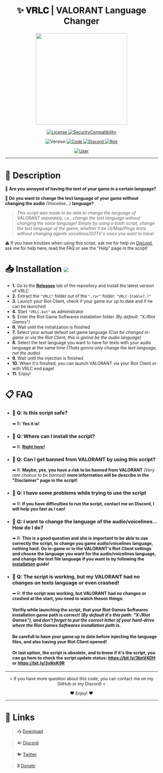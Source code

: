 <h1 align="center">
✨ 𝐕𝐑𝐋𝐂 | VALORANT Language Changer
</h1>

<h3 align="center">
<img src= "https://i.imgur.com/P0mFGcz.png alt="Logo" width="300" height="300""/>
</h3>
<p align="center">
<a href="https://github.com/SKAREZ/VALORANT-LanguageChanger/blob/vrlc/LICENSE">
<img alt="License" src="https://img.shields.io/badge/📜 LICENSE-0D1117?style=for-the-badge">
</a>
<a href="https://github.com/SKAREZ/VALORANT-LanguageChanger/blob/vrlc/SECURITY.md">
<img alt="SecurityCompatibility" src="https://img.shields.io/badge/🔑 SECURITY/COMPATIBILITY-0D1117?style=for-the-badge">
</a>
</p>

<p align="center">
<img alt="Version" src="https://img.shields.io/badge/STABLE 1.0.1-2C3237?style=for-the-badge&logo=github&logoColor=FFFFFF">
<a href="https://docs.microsoft.com/en-us/learn/modules/bash-introduction/">
<img alt="Code" src="https://img.shields.io/badge/BASH-000000?style=for-the-badge&logo=Windows&logoColor=4F93CB">
</a>
<a href="https://discord.gg/sS7X8cPt62">
<img alt="Discord" src="https://img.shields.io/badge/DISCORD-304090?style=for-the-badge&logo=Discord&logoColor=FFFFFF">
</a>
<a href="https://playvalorant.com">
<img alt="Riot" src="https://img.shields.io/badge/VALORANT | 5.03-D32936?style=for-the-badge&logo=riot-games&logoColor=white">
</a>
<p align="center">
<a href="https://twitter.com/SKAREZ_Z">
<img alt="User" src="https://img.shields.io/badge/MADE WITH ❤ BY SKAREZ-FF5050?style=for-the-badge">
</a>
</p>


---

<h1 align="left">
🧾 Description
</h1>

🤔 **Are you annoyed of having the text of your game in a certain language?**

🔎 **Do you want to change the text language of your game without changing the audio** *(Voiceline...)* **language?**

> *This script was made to be able to change the language of VALORANT separately, i.e., change the text language without changing the voice language!
Simply by using a bash script, change the text language of the game, whether it be UI/Map/Pings texts without changing agents voicelines/GOTV's voice you want to have!*

⚠ If you have troubles when using this script, ask me for help on [Discord](https://discord.gg/sS7X8cPt62), ask me for help here, read the FAQ or see the "Help" page in the script!

<h1 align="left">
📥 Installation
<img alt"Downloads" src="https://img.shields.io/github/downloads/SKAREZ/VALORANT-LanguageChanger/total?style=flat-square&logo=github&logoColor=FFFFFF">
</h1>

- **1.** Go to the **[Releases](https://github.com/SKAREZ/VALORANT-LanguageChanger/releases/)** tab of the repository and install the latest version of VRLC
- **2.** Extract the `"VRLC"` folder out of the `".rar"` folder: `"VRLC-Stable?.?"`
- **3.** Launch your Riot Client, check if your game sur up to date and if he can be launched
- **4.** Start `"VRLC.bat"` as administrator
- **5.** Enter the Riot Game Softwares installation folder *(By default: "X:/Riot Games")*
- **6.** Wait until the initialization is finished
- **7.** Select your actual default set game language *(Can be changed in-game or via the Riot Client, this is gonna be the audio language)*
- **8.** Select the text language you want to have for texts with your audio language at the same time *(Thats gonna only change the text language, not the audio)*
- **9.** Wait until the injection is finished
- **10.** When it's finished, you can launch VALORANT via your Riot Client or with VRLC end page!
- **11.** Enjoy!

<h1 align="left">
📋 FAQ
</h1>

- ### 💬 Q: Is this script safe?
  ➡ R: **Yes it is!**

- ### 💬 Q: Where can I install the script?
  ➡ R: **[Right here!](https://github.com/SKAREZ/VALORANT-LanguageChanger/releases/)**

- ### 💬 Q: Can I get banned from VALORANT by using this script?
  ➡ R: **Maybe, yes, you have a risk to be banned from VALORANT** *(Very rare chance to be banned)* **more information will be describe in the "Disclaimer" page in the script!**

- ### 💬 Q: I have some problems while trying to use the script
  ➡ R: **If you have difficulties to run the script, contact me on Discord, I will help you fast as I can!**

- ### 💬 Q: I want to change the language of the audio/voicelines... How do I do?
  ➡ R: **This is a good question and she is important to be able to use correctly the script, to change you game audio/voicelines language, nothing hard. Go in-game or in the VALORANT's Riot Client settings and choose the language you want for the audio/voicelines language, and change the text file language if you want to by following the [installation](https://github.com/SKAREZ/VALORANT-LanguageChanger#installation) guide!**

- ### 💬 Q: The script is working, but my VALORANT had no changes on texts language or even crashed!
  ➡ R: **If the script was working, but VALORANT had no changes or crashed at the start, you need to watch theses things:**
  #### Verifiy while launching the script, that your Riot Games Softwares installation game path is correct! *(By default it's this path: "X:/Riot Games"), and don't forget to put the correct letter of your hard-drive where the Riot Games Softwares installation path is.*
  #### Be carefull to have your game up to date before injecting the language files, and also having your Riot Client opened!
  #### Or last option, the script is obsolete, and to know if it's the script, you can go here to check the script update status: **https://bit.ly/3bnV4DH** or **https://bit.ly/3xNxK9R**

---

<p align="center">
> If you have more question about this code, you can contact me on my GitHub or my Discord! <
</p>
<p align="center">
❤ Enjoy! ❤
</p>

---

# 🔗 **Links**

> 📥 [Download](https://github.com/SKAREZ/VALORANT-LanguageChanger/releases/)

> 🔊 [Discord](https://discord.gg/sS7X8cPt62)

> 🐦 [Twitter](https://twitter.com/SKAREZ_Z)

> 💲 [Donate](https://paypal.me/skz54)
